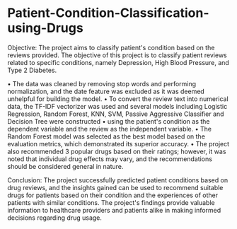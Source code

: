 # Patient-Condition-Classification-using-Drugs

Objective:
The project aims to classify patient's condition based on the reviews provided.
The objective of this project is to classify patient reviews related to specific conditions, namely Depression, High Blood Pressure, and Type 2 Diabetes.

•	The data was cleaned by removing stop words and performing normalization, and the date feature was excluded as it was deemed unhelpful for building the model.
•	To convert the review text into numerical data, the TF-IDF vectorizer was used and several models including Logistic Regression, Random Forest, KNN, SVM, Passive Aggressive Classifier and Decision Tree were constructed
•	using the patient's condition as the dependent variable and the review as the independent variable.
•	The Random Forest model was selected as the best model based on the evaluation metrics, which demonstrated its superior accuracy.
•	The project also recommended 3 popular drugs based on their ratings; however, it was noted that individual drug effects may vary, and the recommendations should be considered general in nature.

Conclusion:
The project successfully predicted patient conditions based on drug reviews, and the insights gained can be used to recommend suitable drugs for patients based on their condition 
and the experiences of other patients with similar conditions. The project's findings provide valuable information to healthcare providers and patients alike in making informed decisions regarding drug usage.

